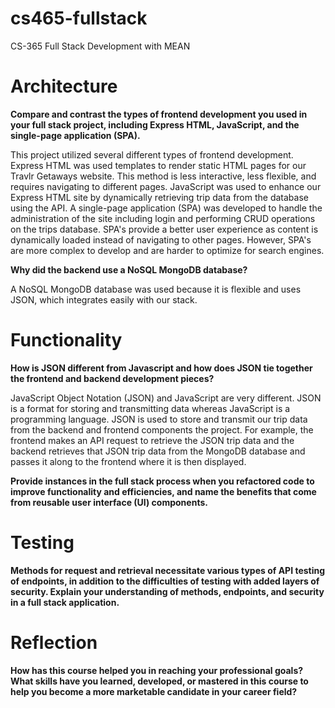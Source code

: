 # cs465-fullstack
CS-365 Full Stack Development with MEAN

# Architecture

**Compare and contrast the types of frontend development you used in your full stack project, including Express HTML, JavaScript, and the single-page application (SPA).**  
  
This project utilized several different types of frontend development. Express HTML was used templates to render static HTML pages for our Travlr Getaways website. This method is less interactive, less flexible, and requires navigating to different pages. JavaScript was used to enhance our Express HTML site by dynamically retrieving trip data from the database using the API. A single-page application (SPA) was developed to handle the administration of the site including login and performing CRUD operations on the trips database. SPA's provide a better user experience as content is dynamically loaded instead of navigating to other pages. However, SPA's are more complex to develop and are harder to optimize for search engines.  
  
**Why did the backend use a NoSQL MongoDB database?**  

A NoSQL MongoDB database was used because it is flexible and uses JSON, which integrates easily with our stack.

# Functionality

**How is JSON different from Javascript and how does JSON tie together the frontend and backend development pieces?**  

JavaScript Object Notation (JSON) and JavaScript are very different. JSON is a format for storing and transmitting data whereas JavaScript is a programming language. JSON is used to store and transmit our trip data from the backend and frontend components the project. For example, the frontend makes an API request to retrieve the JSON trip data and the backend retrieves that JSON trip data from the MongoDB database and passes it along to the frontend where it is then displayed. 
  
**Provide instances in the full stack process when you refactored code to improve functionality and efficiencies, and name the benefits that come from reusable user interface (UI) components.**

# Testing

**Methods for request and retrieval necessitate various types of API testing of endpoints, in addition to the difficulties of testing with added layers of security. Explain your understanding of methods, endpoints, and security in a full stack application.**

# Reflection

**How has this course helped you in reaching your professional goals? What skills have you learned, developed, or mastered in this course to help you become a more marketable candidate in your career field?**

